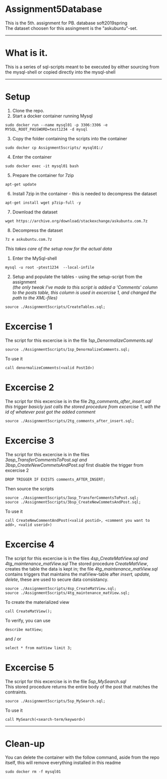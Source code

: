 # Assignment5Database
This is the 5th. assignment for PB. database soft2019spring<br>
The dataset choosen for this assingment is the "askubuntu"-set.

-----------------------------------------------------------------------------------------------------------------
# What is it.
This is a series of sql-scripts meant to be executed by either sourcing from the mysql-shell or copied directly into the mysql-shell

------------------------------------------------------------------------------------------------------------------------
# Setup

1) Clone the repo.
2) Start a docker container running Mysql
````
sudo docker run --name mysql01 -p 3306:3306 -e MYSQL_ROOT_PASSWORD=test1234 -d mysql
````
3) Copy the folder containing the scripts into the container
````
sudo docker cp Assignment5scripts/ mysql01:/
````
4) Enter the container
```
sudo docker exec -it mysql01 bash 
```
5) Prepare the container for 7zip
```
apt-get update
```
6) Install 7zip in the container - this is needed to decompress the dataset
```
apt-get install wget p7zip-full -y
```
7) Download the dataset
```
wget https://archive.org/download/stackexchange/askubuntu.com.7z
```
8) Decompress the dataset
```
7z e askubuntu.com.7z
```

*This takes care of the setup now for the actual data*

1) Enter the MySql-shell
```
mysql -u root -ptest1234  --local-infile
```
2) Setup and populate the tables - using the setup-script from the assignment <br>
*(the only tweak I've made to this script is added a 'Comments' column to the posts table, this column is used in excercise 1, and changed the path to the XML-files)*
````
source ./Assignment5scripts/CreateTables.sql;
````

# Excercise 1
The script for this excercise is in the file *1sp_DenormalizeComments.sql*
```
source ./Assignment5scripts/1sp_DenormalizeComments.sql;
```
To use it
```
call denormalizeComments(<valid PostId>)
```
# Excercise 2
The script for this excercise is in the file *2tg_comments_after_insert.sql*<br>
*this trigger basicly just calls the stored procedure from excercise 1, with the id of whatever post got the added comment*
```
source ./Assignment5scripts/2tg_comments_after_insert.sql;
```
# Excercise 3
The script for this excercise is in the files *3asp_TransferCommentsToPost.sql and 3bsp_CreateNewCommetsAndPost.sql*
first disable the trigger from excercise 2
```
DROP TRIGGER IF EXISTS comments_AFTER_INSERT;
```
Then source the scripts
```
source ./Assignment5scripts/3asp_TransferCommentsToPost.sql;
source ./Assignment5scripts/3bsp_CreateNewCommetsAndPost.sql;
```
To use it 
```
call CreateNewCommentAndPost(<valid postid>, <comment you want to add>, <valid userid>)
```
# Excercise 4
The script for this excercise is in the files *4sp_CreateMatView.sql and 4tg_maintenance_matView.sql*
The stored procedure *CreateMatView*, creates the table the data is kept in; the file *4tg_maintenance_matView.sql* contains triggers that maintains the matView-table after *insert, update, delete*, these are used to secure data consistancy.
```
source ./Assignment5scripts/4sp_CreateMatView.sql;
source ./Assignment5scripts/4tg_maintenance_matView.sql;
```
To create the materialized view
```
call CreateMatView();
```
To verify, you can use
```
describe matView;
```
and / or
```
select * from matView limit 3;
```

# Excercise 5
The script for this excercise is in the file *5sp_MySearch.sql*<br>
This stored procedure returns the entire body of the post that matches the contraints.
```
source ./Assignment5scripts/5sp_MySearch.sql;
```
To use it 
```
call MySearch(<search-term/keyword>)
```



--------------------------------------------------------------------------------------------------------------------
# Clean-up
You can delete the container with the follow command, aside from the repo itself, this will remove everything installed in this readme
```
sudo docker rm -f mysql01
```
